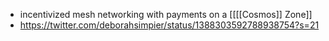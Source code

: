 - incentivized mesh networking with payments on a [[[[Cosmos]] Zone]]
- https://twitter.com/deborahsimpier/status/1388303592788938754?s=21
